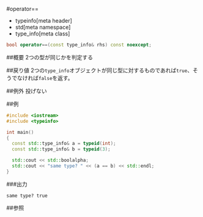 #operator==
* typeinfo[meta header]
* std[meta namespace]
* type_info[meta class]

```cpp
bool operator==(const type_info& rhs) const noexcept;
```

##概要
2つの型が同じかを判定する


##戻り値
2つの`type_info`オブジェクトが同じ型に対するものであれば`true`、そうでなければ`false`を返す。


##例外
投げない


##例
```cpp
#include <iostream>
#include <typeinfo>

int main()
{
  const std::type_info& a = typeid(int);
  const std::type_info& b = typeid(3);

  std::cout << std::boolalpha;
  std::cout << "same type? " << (a == b) << std::endl;
}
```

###出力
```
same type? true
```

##参照


